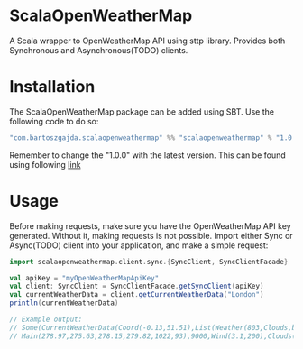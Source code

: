 # ScalaOpenWeatherMap
A Scala wrapper to OpenWeatherMap API using sttp library. Provides both Synchronous and Asynchronous(TODO) clients.
# Installation
The ScalaOpenWeatherMap package can be added using SBT. Use the following code to do so:
```scala
"com.bartoszgajda.scalaopenweathermap" %% "scalaopenweathermap" % "1.0.0"
```
Remember to change the "1.0.0" with the latest version. This can be found using following [link](https://search.maven.org/search?q=com.bartoszgajda)
# Usage
Before making requests, make sure you have the OpenWeatherMap API key generated. Without it, making requests is not possible. Import either Sync or Async(TODO) client into your application, and make a simple request:
```scala
import scalaopenweathermap.client.sync.{SyncClient, SyncClientFacade}

val apiKey = "myOpenWeatherMapApiKey"
val client: SyncClient = SyncClientFacade.getSyncClient(apiKey)
val currentWeatherData = client.getCurrentWeatherData("London")
println(currentWeatherData)

// Example output:
// Some(CurrentWeatherData(Coord(-0.13,51.51),List(Weather(803,Clouds,broken clouds,04n)),stations,
// Main(278.97,275.63,278.15,279.82,1022,93),9000,Wind(3.1,200),Clouds(75),1579902330,0,2643743,London,200))
```
